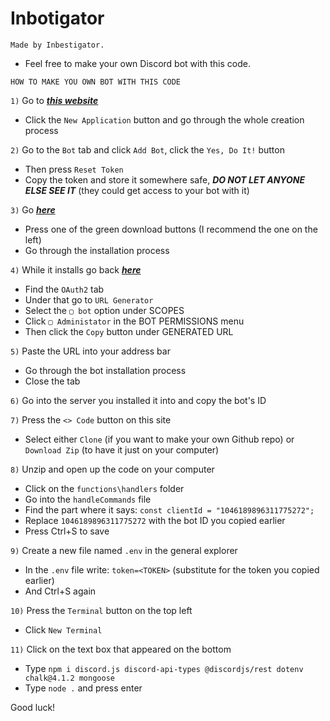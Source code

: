 ﻿# Inbotigator
`Made by Inbestigator.`
- Feel free to make your own Discord bot with this code.

`HOW TO MAKE YOU OWN BOT WITH THIS CODE`

`1)` Go to [***this website***](https://discord.com/developers/applications)
- Click the `New Application` button and go through the whole creation process

`2)` Go to the `Bot` tab and click `Add Bot`, click the `Yes, Do It!` button
- Then press `Reset Token`
- Copy the token and store it somewhere safe, ***DO NOT LET ANYONE ELSE SEE IT*** (they could get access to your bot with it)

`3)` Go [***here***](https://nodejs.org)
- Press one of the green download buttons (I recommend the one on the left)
- Go through the installation process

`4)` While it installs go back [***here***](https://discord.com/developers/applications)
- Find the `OAuth2` tab
- Under that go to `URL Generator`
- Select the `▢ bot` option under SCOPES
- Click `▢ Administator` in the BOT PERMISSIONS menu
- Then click the `Copy` button under GENERATED URL

`5)` Paste the URL into your address bar
- Go through the bot installation process
- Close the tab

`6)` Go into the server you installed it into and copy the bot's ID
	
`7)` Press the `<> Code` button on this site
- Select either `Clone` (if you want to make your own Github repo) or `Download Zip` (to have it just on your computer)

`8)` Unzip and open up the code on your computer 
- Click on the `functions\handlers` folder
- Go into the `handleCommands` file
- Find the part where it says: `const clientId = "1046189896311775272";`
- Replace `1046189896311775272` with the bot ID you copied earlier
- Press Ctrl+S to save

`9)` Create a new file named `.env` in the general explorer
- In the `.env` file write: `token=<TOKEN>` (substitute <TOKEN> for the token you copied earlier)
- And Ctrl+S again

`10)` Press the `Terminal` button on the top left
- Click `New Terminal`

`11)` Click on the text box that appeared on the bottom
- Type `npm i discord.js discord-api-types @discordjs/rest dotenv chalk@4.1.2 mongoose`
- Type `node .` and press enter	

Good luck!

